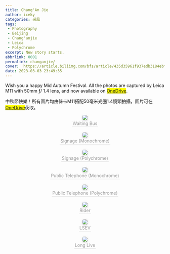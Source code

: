```yaml
---
title: Chang'An Jie
author: iceky
categories: 采風
tags:
 - Photography
 - Beijing
 - Chang'anjie
 - Leica
 - Polychrome
excerpt: New story starts.
abbrlink: 0001
permalink: changanjie/
cover:  https://article.biliimg.com/bfs/article/435d35961f937edb3184ebf4c039146777ae2899.jpg
date: 2023-03-03 23:49:35
---
```

Wish you a happy Mid Autumn Festival. All the photos are captured by Leica M11 with 50mm ƒ/ 1.4 lens, and now available on <mark>[OneDrive](https://mycuhk-my.sharepoint.com/:f:/g/personal/1155152798_link_cuhk_edu_hk/EoZ65lqdbPZNm45aC_jlZcEBbLDEZHV_yHWJw-UPEsmtEA?e=YnNpBU)</mark>.

中秋節快樂！所有圖片均由徠卡M11搭配50毫米光圈1.4鏡頭拍攝，圖片可在<mark>[OneDrive](https://mycuhk-my.sharepoint.com/:f:/g/personal/1155152798_link_cuhk_edu_hk/EoZ65lqdbPZNm45aC_jlZcEBbLDEZHV_yHWJw-UPEsmtEA?e=YnNpBU)</mark>获取。

<center>
    <img style="border-radius: 0.3125em;
    box-shadow: 0 2px 4px 0 rgba(34,36,38,.12),0 2px 10px 0 rgba(34,36,38,.08);" 
    src="https://article.biliimg.com/bfs/article/0642a07c5f77272c066f5b21258da1bbdddabeb0.jpg@1e_1c.jpg">
    <br>
    <div style="color:orange; border-bottom: 1px solid #d9d9d9;
    display: inline-block;
    color: #999;
    padding: 2px;">Waiting Bus</div>
</center>

<br/>

<center>
    <img style="border-radius: 0.3125em;
    box-shadow: 0 2px 4px 0 rgba(34,36,38,.12),0 2px 10px 0 rgba(34,36,38,.08);" 
    src="https://article.biliimg.com/bfs/article/222b188c757b0edb7dc33721dfee2c9f002ed9ad.jpg@1e_1c.jpg">
    <br>
    <div style="color:orange; border-bottom: 1px solid #d9d9d9;
    display: inline-block;
    color: #999;
    padding: 2px;">Signage (Monochrome)</div>
</center>

<br/>

<center>
    <img style="border-radius: 0.3125em;
    box-shadow: 0 2px 4px 0 rgba(34,36,38,.12),0 2px 10px 0 rgba(34,36,38,.08);" 
    src="https://article.biliimg.com/bfs/article/b31576701aef13e8ccca56cca5316d5834212055.jpg@1e_1c.jpg">
    <br>
    <div style="color:orange; border-bottom: 1px solid #d9d9d9;
    display: inline-block;
    color: #999;
    padding: 2px;">Signage (Polychrome)</div>
</center>

<br/>

<center>
    <img style="border-radius: 0.3125em;
    box-shadow: 0 2px 4px 0 rgba(34,36,38,.12),0 2px 10px 0 rgba(34,36,38,.08);" 
    src="https://article.biliimg.com/bfs/article/51d28450e489c9e7a07fc7555387f0d78fcfb8a5.jpg@1e_1c.jpg">
    <br>
    <div style="color:orange; border-bottom: 1px solid #d9d9d9;
    display: inline-block;
    color: #999;
    padding: 2px;">Public Telephone (Monochrome)</div>
</center>

<br/>

<center>
    <img style="border-radius: 0.3125em;
    box-shadow: 0 2px 4px 0 rgba(34,36,38,.12),0 2px 10px 0 rgba(34,36,38,.08);" 
    src="https://article.biliimg.com/bfs/article/5f9cc9af439ed3de5d91c79b92c7c108e0a3ac40.jpg@1e_1c.jpg">
    <br>
    <div style="color:orange; border-bottom: 1px solid #d9d9d9;
    display: inline-block;
    color: #999;
    padding: 2px;">Public Telephone (Polychrome)</div>
</center>

<br/>

<center>
    <img style="border-radius: 0.3125em;
    box-shadow: 0 2px 4px 0 rgba(34,36,38,.12),0 2px 10px 0 rgba(34,36,38,.08);" 
    src="https://article.biliimg.com/bfs/article/97021e278560b49789235bd0daf2f410b67da626.jpg@1e_1c.jpg">
    <br>
    <div style="color:orange; border-bottom: 1px solid #d9d9d9;
    display: inline-block;
    color: #999;
    padding: 2px;">Rider</div>
</center>

<br/>

<center>
    <img style="border-radius: 0.3125em;
    box-shadow: 0 2px 4px 0 rgba(34,36,38,.12),0 2px 10px 0 rgba(34,36,38,.08);" 
    src="https://article.biliimg.com/bfs/article/b96b898d7cd27c91c794d95814516b0335b681ef.jpg@1e_1c.jpg">
    <br>
    <div style="color:orange; border-bottom: 1px solid #d9d9d9;
    display: inline-block;
    color: #999;
    padding: 2px;">LSEV</div>
</center>

<br/>

<center>
    <img style="border-radius: 0.3125em;
    box-shadow: 0 2px 4px 0 rgba(34,36,38,.12),0 2px 10px 0 rgba(34,36,38,.08);" 
    src="https://article.biliimg.com/bfs/article/0ef7d34107d3248b574c695d6e26604870e8a66b.jpg@1e_1c.jpg">
    <br>
    <div style="color:orange; border-bottom: 1px solid #d9d9d9;
    display: inline-block;
    color: #999;
    padding: 2px;">Long Live</div>
</center>

<br/>
